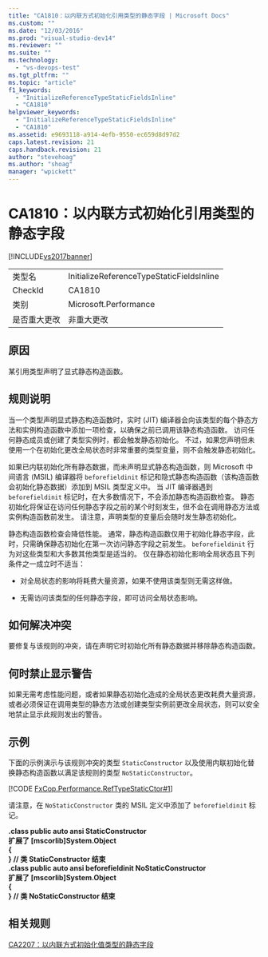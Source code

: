 ```yaml
---
title: "CA1810：以内联方式初始化引用类型的静态字段 | Microsoft Docs"
ms.custom: ""
ms.date: "12/03/2016"
ms.prod: "visual-studio-dev14"
ms.reviewer: ""
ms.suite: ""
ms.technology: 
  - "vs-devops-test"
ms.tgt_pltfrm: ""
ms.topic: "article"
f1_keywords: 
  - "InitializeReferenceTypeStaticFieldsInline"
  - "CA1810"
helpviewer_keywords: 
  - "InitializeReferenceTypeStaticFieldsInline"
  - "CA1810"
ms.assetid: e9693118-a914-4efb-9550-ec659d8d97d2
caps.latest.revision: 21
caps.handback.revision: 21
author: "stevehoag"
ms.author: "shoag"
manager: "wpickett"
---
```

# CA1810：以内联方式初始化引用类型的静态字段
[!INCLUDE[vs2017banner](../code-quality/includes/vs2017banner.md)]

|||  
|-|-|  
|类型名|InitializeReferenceTypeStaticFieldsInline|  
|CheckId|CA1810|  
|类别|Microsoft.Performance|  
|是否重大更改|非重大更改|  
  
## 原因  
 某引用类型声明了显式静态构造函数。  
  
## 规则说明  
 当一个类型声明显式静态构造函数时，实时 \(JIT\) 编译器会向该类型的每个静态方法和实例构造函数中添加一项检查，以确保之前已调用该静态构造函数。  访问任何静态成员或创建了类型实例时，都会触发静态初始化。  不过，如果您声明但未使用一个在初始化更改全局状态时非常重要的类型变量，则不会触发静态初始化。  
  
 如果已内联初始化所有静态数据，而未声明显式静态构造函数，则 Microsoft 中间语言 \(MSIL\) 编译器将 `beforefieldinit` 标记和隐式静态构造函数（该构造函数会初始化静态数据）添加到 MSIL 类型定义中。  当 JIT 编译器遇到 `beforefieldinit` 标记时，在大多数情况下，不会添加静态构造函数检查。  静态初始化将保证在访问任何静态字段之前的某个时刻发生，但不会在调用静态方法或实例构造函数前发生。  请注意，声明类型的变量后会随时发生静态初始化。  
  
 静态构造函数检查会降低性能。  通常，静态构造函数仅用于初始化静态字段，此时，只需确保静态初始化在第一次访问静态字段之前发生。  `beforefieldinit` 行为对这些类型和大多数其他类型是适当的。  仅在静态初始化影响全局状态且下列条件之一成立时不适当：  
  
-   对全局状态的影响将耗费大量资源，如果不使用该类型则无需这样做。  
  
-   无需访问该类型的任何静态字段，即可访问全局状态影响。  
  
## 如何解决冲突  
 要修复与该规则的冲突，请在声明它时初始化所有静态数据并移除静态构造函数。  
  
## 何时禁止显示警告  
 如果无需考虑性能问题，或者如果静态初始化造成的全局状态更改耗费大量资源，或者必须保证在调用类型的静态方法或创建类型实例前更改全局状态，则可以安全地禁止显示此规则发出的警告。  
  
## 示例  
 下面的示例演示与该规则冲突的类型 `StaticConstructor` 以及使用内联初始化替换静态构造函数以满足该规则的类型 `NoStaticConstructor`。  
  
 [!CODE [FxCop.Performance.RefTypeStaticCtor#1](../CodeSnippet/VS_Snippets_CodeAnalysis/FxCop.Performance.RefTypeStaticCtor#1)]  
  
 请注意，在 `NoStaticConstructor` 类的 MSIL 定义中添加了 `beforefieldinit` 标记。  
  
  **.class public auto ansi StaticConstructor**  
 **扩展了 \[mscorlib\]System.Object**  
**{**  
**} \/\/ 类 StaticConstructor 结束**  
**.class public auto ansi beforefieldinit NoStaticConstructor**  
 **扩展了 \[mscorlib\]System.Object**  
**{**  
**} \/\/ 类 NoStaticConstructor 结束**   
## 相关规则  
 [CA2207：以内联方式初始化值类型的静态字段](../code-quality/ca2207-initialize-value-type-static-fields-inline.md)